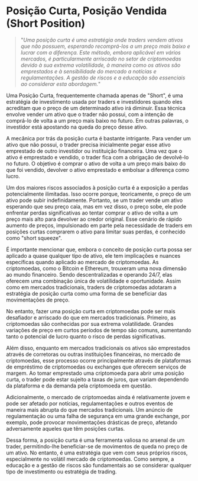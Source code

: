 # Posição Curta, Posição Vendida (Short Position)

>"*Uma posição curta é uma estratégia onde traders vendem ativos que não possuem, esperando recomprá-los a um preço mais baixo e lucrar com a diferença. Este método, embora aplicável em vários mercados, é particularmente arriscado no setor de criptomoedas devido à sua extrema volatilidade, à maneira como os ativos são emprestados e à sensibilidade do mercado a notícias e regulamentações. A gestão de riscos e a educação são essenciais ao considerar esta abordagem.*"

Uma Posição Curta, frequentemente chamada apenas de "Short", é uma estratégia de investimento usada por traders e investidores quando eles acreditam que o preço de um determinado ativo irá diminuir. Essa técnica envolve vender um ativo que o trader não possui, com a intenção de comprá-lo de volta a um preço mais baixo no futuro. Em outras palavras, o investidor está apostando na queda do preço desse ativo.

A mecânica por trás da posição curta é bastante intrigante. Para vender um ativo que não possui, o trader precisa inicialmente pegar esse ativo emprestado de outro investidor ou instituição financeira. Uma vez que o ativo é emprestado e vendido, o trader fica com a obrigação de devolvê-lo no futuro. O objetivo é comprar o ativo de volta a um preço mais baixo do que foi vendido, devolver o ativo emprestado e embolsar a diferença como lucro.

Um dos maiores riscos associados à posição curta é a exposição a perdas potencialmente ilimitadas. Isso ocorre porque, teoricamente, o preço de um ativo pode subir indefinidamente. Portanto, se um trader vende um ativo esperando que seu preço caia, mas em vez disso, o preço sobe, ele pode enfrentar perdas significativas ao tentar comprar o ativo de volta a um preço mais alto para devolver ao credor original. Esse cenário de rápido aumento de preços, impulsionado em parte pela necessidade de traders em posições curtas comprarem o ativo para limitar suas perdas, é conhecido como "short squeeze".

É importante mencionar que, embora o conceito de posição curta possa ser aplicado a quase qualquer tipo de ativo, ele tem implicações e nuances específicas quando aplicado ao mercado de criptomoedas. As criptomoedas, como o Bitcoin e Ethereum, trouxeram uma nova dimensão ao mundo financeiro. Sendo descentralizadas e operando 24/7, elas oferecem uma combinação única de volatilidade e oportunidade. Assim como em mercados tradicionais, traders de criptomoedas adotaram a estratégia de posição curta como uma forma de se beneficiar das movimentações de preço.

No entanto, fazer uma posição curta em criptomoedas pode ser mais desafiador e arriscado do que em mercados tradicionais. Primeiro, as criptomoedas são conhecidas por sua extrema volatilidade. Grandes variações de preço em curtos períodos de tempo são comuns, aumentando tanto o potencial de lucro quanto o risco de perdas significativas.

Além disso, enquanto em mercados tradicionais os ativos são emprestados através de corretoras ou outras instituições financeiras, no mercado de criptomoedas, esse processo ocorre principalmente através de plataformas de empréstimo de criptomoedas ou exchanges que oferecem serviços de margem. Ao tomar emprestado uma criptomoeda para abrir uma posição curta, o trader pode estar sujeito a taxas de juros, que variam dependendo da plataforma e da demanda pela criptomoeda em questão.

Adicionalmente, o mercado de criptomoedas ainda é relativamente jovem e pode ser afetado por notícias, regulamentações e outros eventos de maneira mais abrupta do que mercados tradicionais. Um anúncio de regulamentação ou uma falha de segurança em uma grande exchange, por exemplo, pode provocar movimentações drásticas de preço, afetando adversamente aqueles que têm posições curtas.

Dessa forma, a posição curta é uma ferramenta valiosa no arsenal de um trader, permitindo-lhe beneficiar-se de movimentos de queda no preço de um ativo. No entanto, é uma estratégia que vem com seus próprios riscos, especialmente no volátil mercado de criptomoedas. Como sempre, a educação e a gestão de riscos são fundamentais ao se considerar qualquer tipo de investimento ou estratégia de trading.